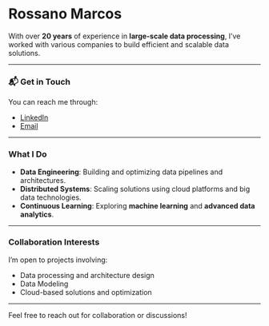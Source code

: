 # Rossano Marcos

With over **20 years** of experience in **large-scale data processing**, I’ve worked with various companies to build efficient and scalable data solutions.

---

### 📬 **Get in Touch**

You can reach me through:

- [LinkedIn](https://www.linkedin.com/in/rossanomarcos/)
- [Email](mailto:rossanomarcos@gmail.com)

---

### **What I Do**

- **Data Engineering**: Building and optimizing data pipelines and architectures.
- **Distributed Systems**: Scaling solutions using cloud platforms and big data technologies.
- **Continuous Learning**: Exploring **machine learning** and **advanced data analytics**.

---

### **Collaboration Interests**

I’m open to projects involving:

- Data processing and architecture design
- Data Modeling 
- Cloud-based solutions and optimization

---

Feel free to reach out for collaboration or discussions!
